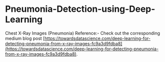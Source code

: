 # Pneumonia-Detection-using-Deep-Learning

 Chest X-Ray Images (Pneumonia)
Reference:-
Check out the corresponding medium blog post [https://towardsdatascience.com/deep-learning-for-detecting-pneumonia-from-x-ray-images-fc9a3d9fdba8](https://towardsdatascience.com/deep-learning-for-detecting-pneumonia-from-x-ray-images-fc9a3d9fdba8).
